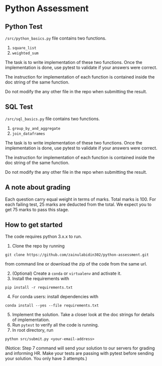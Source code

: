 # Python Assessment

## Python Test
`/src/python_basics.py` file contains two functions.
1. `square_list`
2. `weighted_sum`

The task is to write implementation of these two functions. Once 
the implementation is done, use pytest to validate if your answers
were correct. 

The instruction for implementation of each function is contained inside the doc string of the same function.

Do not modify the any other file in the repo when submitting the result.

## SQL Test
`/src/sql_basics.py` file contains two functions.
1. `group_by_and_aggregate`
2. `join_dataframes`

The task is to write implementation of these two functions. Once 
the implementation is done, use pytest to validate if your answers
were correct. 

The instruction for implementation of each function is contained inside the doc string of the same function.

Do not modify the any other file in the repo when submitting the result.


## A note about grading
Each question carry equal weight in terms of marks. Total marks is 100. For each failing test, 25 marks are deducted from the total. We expect you
to get 75 marks to pass this stage.
## How to get started

The code requires python 3.x.x to run.

1. Clone the repo by running 

`git clone https://github.com/zainulabidin302/python-assessment.git`

from command line or download the zip of the code from the same url.

2. (Optional) Create a `conda` or `virtualenv` and activate it.
3. Install the requirements with 

`pip install -r requirements.txt`

4. For conda users: install dependencies with 

`conda install --yes --file requirements.txt`

5. Implement the solution. Take a closer look at the doc strings for details of implementation.
6. Run `pytest` to verify all the code is running.
7. In root directory, run 

`python src/submit.py <your-email-address>` 

(Notice: Step 7 command will send your solution to our servers for grading and informing HR. Make your tests are passing with pytest before sending your solution. You only have 3 attempts.)


